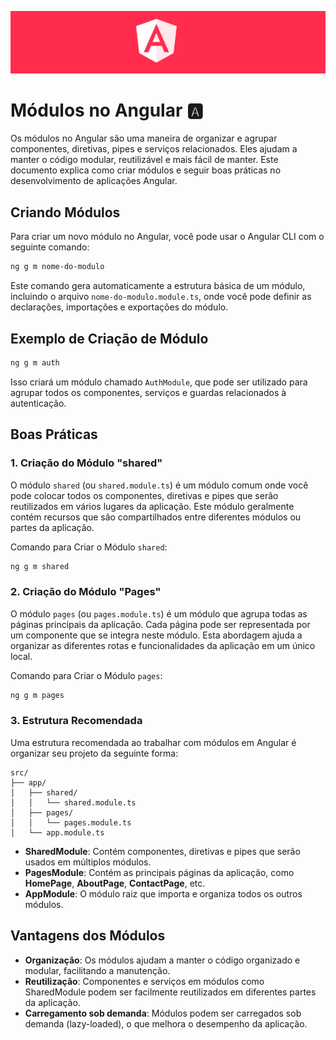 <p align="center">
  <img src="../assets/angular.png">
</p>

# Módulos no Angular 🅰️

Os módulos no Angular são uma maneira de organizar e agrupar componentes, diretivas, pipes e serviços relacionados. Eles ajudam a manter o código modular, reutilizável e mais fácil de manter. Este documento explica como criar módulos e seguir boas práticas no desenvolvimento de aplicações Angular.

## Criando Módulos

Para criar um novo módulo no Angular, você pode usar o Angular CLI com o seguinte comando:

```bash
ng g m nome-do-modulo
```

Este comando gera automaticamente a estrutura básica de um módulo, incluindo o arquivo `nome-do-modulo.module.ts`, onde você pode definir as declarações, importações e exportações do módulo.

## Exemplo de Criação de Módulo

```bash
ng g m auth
```

Isso criará um módulo chamado `AuthModule`, que pode ser utilizado para agrupar todos os componentes, serviços e guardas relacionados à autenticação.

## Boas Práticas

### 1. Criação do Módulo "shared"

O módulo `shared` (ou `shared.module.ts`) é um módulo comum onde você pode colocar todos os componentes, diretivas e pipes que serão reutilizados em vários lugares da aplicação. Este módulo geralmente contém recursos que são compartilhados entre diferentes módulos ou partes da aplicação.

Comando para Criar o Módulo `shared`:

```bash
ng g m shared
```

### 2. Criação do Módulo "Pages"

O módulo `pages` (ou `pages.module.ts`) é um módulo que agrupa todas as páginas principais da aplicação. Cada página pode ser representada por um componente que se integra neste módulo. Esta abordagem ajuda a organizar as diferentes rotas e funcionalidades da aplicação em um único local.

Comando para Criar o Módulo `pages`:

```bash
ng g m pages
```

### 3. Estrutura Recomendada

Uma estrutura recomendada ao trabalhar com módulos em Angular é organizar seu projeto da seguinte forma:

```
src/
├── app/
│   ├── shared/
│   │   └── shared.module.ts
│   ├── pages/
│   │   └── pages.module.ts
│   └── app.module.ts

```

* **SharedModule**: Contém componentes, diretivas e pipes que serão usados em múltiplos módulos.
* **PagesModule**: Contém as principais páginas da aplicação, como **HomePage**, **AboutPage**, **ContactPage**, etc.
* **AppModule**: O módulo raiz que importa e organiza todos os outros módulos.

## Vantagens dos Módulos

* **Organização**: Os módulos ajudam a manter o código organizado e modular, facilitando a manutenção.
* **Reutilização**: Componentes e serviços em módulos como SharedModule podem ser facilmente reutilizados em diferentes partes da aplicação.
* **Carregamento sob demanda**: Módulos podem ser carregados sob demanda (lazy-loaded), o que melhora o desempenho da aplicação.